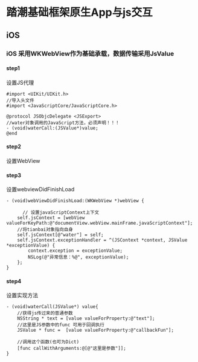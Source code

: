 # 踏潮基础框架原生App与js交互
## iOS
### iOS 采用WKWebView作为基础承载，数据传输采用JsValue
#### step1
设置JS代理
```
#import <UIKit/UIKit.h>
//导入头文件
#import <JavaScriptCore/JavaScriptCore.h>

@protocol JSObjcDelegate <JSExport>
//water对象调用的JavaScript方法，必须声明！！！
- (void)waterCall:(JSValue*)value;
@end
```
#### step2
设置WebView

#### step3
设置webviewDidFinishLoad
```
- (void)webViewDidFinishLoad:(WKWebView *)webView {

      // 设置javaScriptContext上下文
    self.jsContext = [webView valueForKeyPath:@"documentView.webView.mainFrame.javaScriptContext"];
    //将tianbai对象指向自身
    self.jsContext[@"water"] = self;
    self.jsContext.exceptionHandler = ^(JSContext *context, JSValue *exceptionValue) {
        context.exception = exceptionValue;
        NSLog(@"异常信息：%@", exceptionValue);
    };
}
```

#### step4
设置实现方法
```
- (void)waterCall(JSValue*) value{
    //获得js传过来的普通参数
    NSString * text = [value valueForProperty:@"text"];
    //这里是JS参数中的func 可用于回调执行
    JSValue * func =  [value valueForProperty:@"callbackFun"];

    //调用这个函数(也可为Dict)
    [func callWithArguments:@[@"这里是参数"]];
}
```